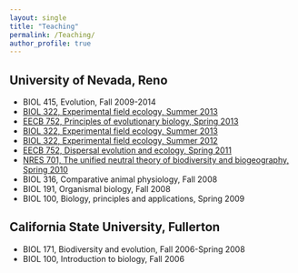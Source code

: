 ```yaml
---
layout: single
title: "Teaching"
permalink: /Teaching/
author_profile: true
---
```

## University of Nevada, Reno
* BIOL 415, Evolution, Fall 2009-2014
* [BIOL 322, Experimental field ecology, Summer 2013](/Teaching/BIOL322.html)
* [EECB 752, Principles of evolutionary biology, Spring 2013](/Teaching/Evolution.html)
* [BIOL 322, Experimental field ecology, Summer 2013](/Teaching/BIOL322.html)
* [BIOL 322, Experimental field ecology, Summer 2012](/Teaching/BIOL322_12.html)
* [EECB 752, Dispersal evolution and ecology, Spring 2011](/Teaching/Dispersal.html)
* [NRES 701, The unified neutral theory of biodiversity and biogeography, Spring 2010](/Teaching/UNTB.html)
* BIOL 316, Comparative animal physiology, Fall 2008
* BIOL 191, Organismal biology, Fall 2008
* BIOL 100, Biology, principles and applications, Spring 2009

## California State University, Fullerton
* BIOL 171, Biodiversity and evolution, Fall 2006-Spring 2008
* BIOL 100, Introduction to biology, Fall 2006